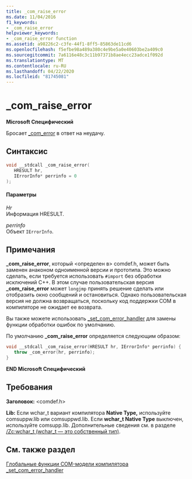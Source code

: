 ```yaml
---
title: _com_raise_error
ms.date: 11/04/2016
f1_keywords:
- _com_raise_error
helpviewer_keywords:
- _com_raise_error function
ms.assetid: a98226c2-c3fe-44f1-8ff5-85863de11cd6
ms.openlocfilehash: f5efbe98a489a380c4e9be5a0e40603be2a409c0
ms.sourcegitcommit: 7a6116e48c3c11b97371b8ae4ecc23adce1f092d
ms.translationtype: MT
ms.contentlocale: ru-RU
ms.lasthandoff: 04/22/2020
ms.locfileid: "81745081"
---
```

# <a name="_com_raise_error"></a>_com_raise_error

**Microsoft Специфический**

Бросает [_com_error](../cpp/com-error-class.md) в ответ на неудачу.

## <a name="syntax"></a>Синтаксис

```cpp
void __stdcall _com_raise_error(
   HRESULT hr,
   IErrorInfo* perrinfo = 0
);
```

#### <a name="parameters"></a>Параметры

*Hr*<br/>
Информация HRESULT.

*perrinfo*<br/>
Объект `IErrorInfo`.

## <a name="remarks"></a>Примечания

**_com_raise_error**, который \<определен в> comdef.h, может быть заменен анаконом одноименной версии и прототипа. Это можно сделать, если требуется использовать `#import` без обработки исключений C++. В этом случае пользовательская версия **_com_raise_error** может `longjmp` принять решение сделать или отобразить окно сообщений и остановиться. Однако пользовательская версия не должна возвращаться, поскольку код поддержки COM в компиляторе не ожидает ее возврата.

Вы также можете использовать [_set_com_error_handler](../cpp/set-com-error-handler.md) для замены функции обработки ошибок по умолчанию.

По умолчанию **_com_raise_error** определяется следующим образом:

```cpp
void __stdcall _com_raise_error(HRESULT hr, IErrorInfo* perrinfo) {
   throw _com_error(hr, perrinfo);
}
```

**END Microsoft Специфический**

## <a name="requirements"></a>Требования

**Заголовок:** \<comdef.h>

**Lib:** Если wchar_t вариант компилятора **Native Type,** используйте comsuppw.lib или comsuppwd.lib. Если **wchar_t Native Type** выключен, используйте comsupp.lib. Дополнительные сведения см. в разделе [/Zc:wchar_t (wchar_t — это собственный тип)](../build/reference/zc-wchar-t-wchar-t-is-native-type.md).

## <a name="see-also"></a>См. также раздел

[Глобальные функции COM-модели компилятора](../cpp/compiler-com-global-functions.md)<br/>
[_set_com_error_handler](../cpp/set-com-error-handler.md)
